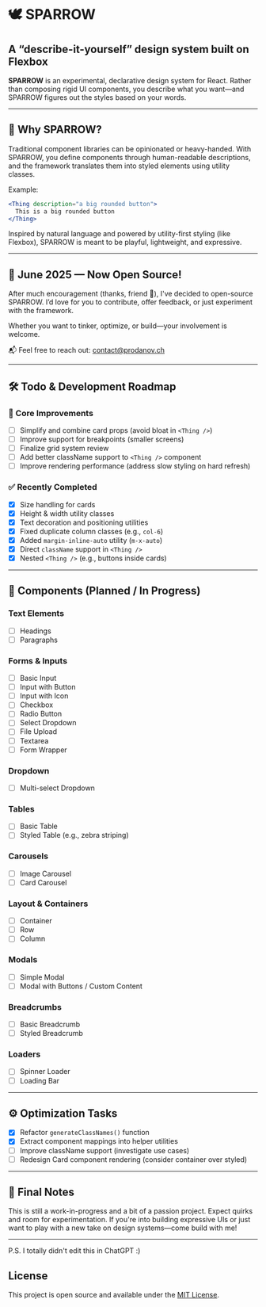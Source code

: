 # 🕊️ SPARROW

## A “describe-it-yourself” design system built on Flexbox

**SPARROW** is an experimental, declarative design system for React. Rather than composing rigid UI components, you describe what you want—and SPARROW figures out the styles based on your words.

---

## 🚀 Why SPARROW?

Traditional component libraries can be opinionated or heavy-handed. With SPARROW, you define components through human-readable descriptions, and the framework translates them into styled elements using utility classes.

Example:

```jsx
<Thing description="a big rounded button">
  This is a big rounded button
</Thing>
```

Inspired by natural language and powered by utility-first styling (like Flexbox), SPARROW is meant to be playful, lightweight, and expressive.

---

## 📢 June 2025 — Now Open Source!

After much encouragement (thanks, friend 🙌), I've decided to open-source SPARROW. I’d love for you to contribute, offer feedback, or just experiment with the framework.

Whether you want to tinker, optimize, or build—your involvement is welcome.

📬 Feel free to reach out: [contact@prodanov.ch](mailto:contact@prodanov.ch)

---

## 🛠️ Todo & Development Roadmap

### 🔧 Core Improvements

* [ ] Simplify and combine card props (avoid bloat in `<Thing />`)
* [ ] Improve support for breakpoints (smaller screens)
* [ ] Finalize grid system review
* [ ] Add better className support to `<Thing />` component
* [ ] Improve rendering performance (address slow styling on hard refresh)

### ✅ Recently Completed

* [x] Size handling for cards
* [x] Height & width utility classes
* [x] Text decoration and positioning utilities
* [x] Fixed duplicate column classes (e.g., `col-6`)
* [x] Added `margin-inline-auto` utility (`m-x-auto`)
* [x] Direct `className` support in `<Thing />`
* [x] Nested `<Thing />` (e.g., buttons inside cards)

---

## 🧩 Components (Planned / In Progress)

### Text Elements

* [ ] Headings
* [ ] Paragraphs

### Forms & Inputs

* [ ] Basic Input
* [ ] Input with Button
* [ ] Input with Icon
* [ ] Checkbox
* [ ] Radio Button
* [ ] Select Dropdown
* [ ] File Upload
* [ ] Textarea
* [ ] Form Wrapper

### Dropdown

* [ ] Multi-select Dropdown

### Tables

* [ ] Basic Table
* [ ] Styled Table (e.g., zebra striping)

### Carousels

* [ ] Image Carousel
* [ ] Card Carousel

### Layout & Containers

* [ ] Container
* [ ] Row
* [ ] Column

### Modals

* [ ] Simple Modal
* [ ] Modal with Buttons / Custom Content

### Breadcrumbs

* [ ] Basic Breadcrumb
* [ ] Styled Breadcrumb

### Loaders

* [ ] Spinner Loader
* [ ] Loading Bar

---

## ⚙️ Optimization Tasks

* [x] Refactor `generateClassNames()` function
* [x] Extract component mappings into helper utilities
* [ ] Improve className support (investigate use cases)
* [ ] Redesign Card component rendering (consider container over styled)

---

## 🧠 Final Notes

This is still a work-in-progress and a bit of a passion project. Expect quirks and room for experimentation. If you're into building expressive UIs or just want to play with a new take on design systems—come build with me!

---
P.S. I totally didn't edit this in ChatGPT :)

## License

This project is open source and available under the [MIT License](./LICENSE.md).


